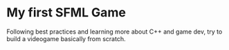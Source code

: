# My first SFML Game
Following best practices and learning more about C++ and game dev,  try to build a videogame basically from scratch.